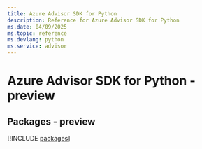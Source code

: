 ```yaml
---
title: Azure Advisor SDK for Python
description: Reference for Azure Advisor SDK for Python
ms.date: 04/09/2025
ms.topic: reference
ms.devlang: python
ms.service: advisor
---
```

# Azure Advisor SDK for Python - preview
## Packages - preview
[!INCLUDE [packages](advisor-index.md)]